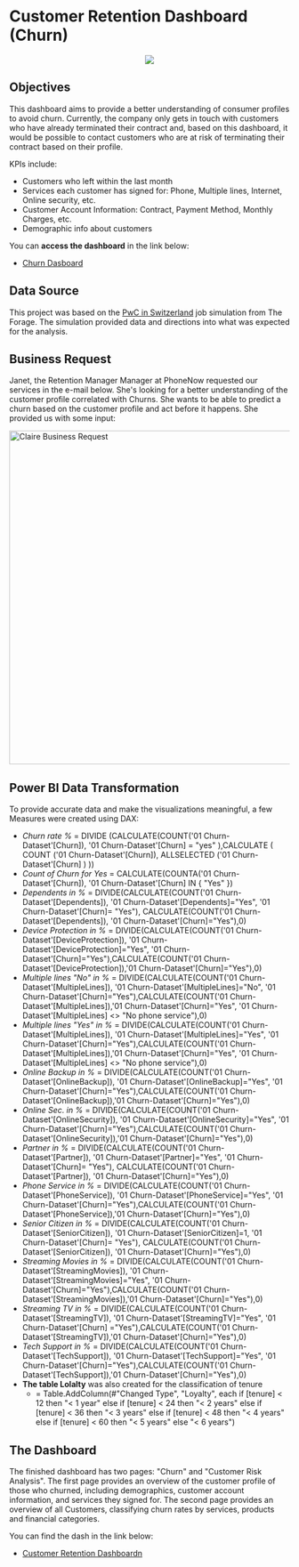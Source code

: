 # Customer Retention Dashboard (Churn)
<p align = "center">
  <img src="https://github.com/Icaro92/PBI_AW/assets/58118599/de3d6640-760c-47c3-83af-0732cbb43f23">

## Objectives
This dashboard aims to provide a better understanding of consumer profiles to avoid churn. Currently, the company only gets in touch with customers who have already terminated their contract and, based on this dashboard, it would be possible to contact customers who are at risk of terminating their contract based on their profile.

KPIs include:
  * Customers who left within the last month
  * Services each customer has signed for: Phone, Multiple lines, Internet, Online security, etc.
  * Customer Account Information: Contract, Payment Method, Monthly Charges, etc.
  * Demographic info about customers

You can **access the dashboard** in the link below:
* [Churn Dasboard](https://app.powerbi.com/view?r=eyJrIjoiZjI4MDE5MmMtNjdlMS00ZDUyLTlmMDItMDJjNGViMGYyNDNiIiwidCI6IjAyODQyZDljLWVhNTAtNGVkNy1iMWY1LWI2MDIwOGIwM2YzNyJ9)

## Data Source

This project was based on the [PwC in Switzerland](https://www.theforage.com/simulations/pwc-ch/power-bi-cqxg) job simulation from The Forage. The simulation provided data and directions into what was expected for the analysis.

## Business Request 
Janet, the Retention Manager Manager at PhoneNow requested our services in the e-mail below. She's looking for a better understanding of the customer profile correlated with Churns. She wants to be able to predict a churn based on the customer profile and act before it happens. She provided us with some input:

<p align = "left">
  <img src="(https://github.com/Icaro92/PBI_AW/assets/58118599/3ea7c1b6-9073-4516-bec7-392d310bec27" width="600" alt="Claire Business Request">

## Power BI Data Transformation

To provide accurate data and make the visualizations meaningful, a few Measures were created using DAX:

* _Churn rate %_ = DIVIDE (CALCULATE(COUNT('01 Churn-Dataset'[Churn]), '01 Churn-Dataset'[Churn] = "yes" ),CALCULATE ( COUNT ('01 Churn-Dataset'[Churn]), ALLSELECTED ('01 Churn-Dataset'[Churn] ) ))
*  _Count of Churn for Yes_ = CALCULATE(COUNTA('01 Churn-Dataset'[Churn]), '01 Churn-Dataset'[Churn] IN { "Yes" })
*  _Dependents in %_ = DIVIDE(CALCULATE(COUNT('01 Churn-Dataset'[Dependents]), '01 Churn-Dataset'[Dependents]="Yes", '01 Churn-Dataset'[Churn]= "Yes"), CALCULATE(COUNT('01 Churn-Dataset'[Dependents]), '01 Churn-Dataset'[Churn]="Yes"),0)
* _Device Protection in %_ = DIVIDE(CALCULATE(COUNT('01 Churn-Dataset'[DeviceProtection]), '01 Churn-Dataset'[DeviceProtection]="Yes", '01 Churn-Dataset'[Churn]="Yes"),CALCULATE(COUNT('01 Churn-Dataset'[DeviceProtection]),'01 Churn-Dataset'[Churn]="Yes"),0)
* _Multiple lines "No" in %_ = DIVIDE(CALCULATE(COUNT('01 Churn-Dataset'[MultipleLines]), '01 Churn-Dataset'[MultipleLines]="No", '01 Churn-Dataset'[Churn]="Yes"),CALCULATE(COUNT('01 Churn-Dataset'[MultipleLines]),'01 Churn-Dataset'[Churn]="Yes", '01 Churn-Dataset'[MultipleLines] <> "No phone service"),0)
*  _Multiple lines "Yes" in %_ = DIVIDE(CALCULATE(COUNT('01 Churn-Dataset'[MultipleLines]), '01 Churn-Dataset'[MultipleLines]="Yes", '01 Churn-Dataset'[Churn]="Yes"),CALCULATE(COUNT('01 Churn-Dataset'[MultipleLines]),'01 Churn-Dataset'[Churn]="Yes", '01 Churn-Dataset'[MultipleLines] <> "No phone service"),0)
*  _Online Backup in %_ = DIVIDE(CALCULATE(COUNT('01 Churn-Dataset'[OnlineBackup]), '01 Churn-Dataset'[OnlineBackup]="Yes", '01 Churn-Dataset'[Churn]="Yes"),CALCULATE(COUNT('01 Churn-Dataset'[OnlineBackup]),'01 Churn-Dataset'[Churn]="Yes"),0)
*  _Online Sec. in %_ = DIVIDE(CALCULATE(COUNT('01 Churn-Dataset'[OnlineSecurity]), '01 Churn-Dataset'[OnlineSecurity]="Yes", '01 Churn-Dataset'[Churn]="Yes"),CALCULATE(COUNT('01 Churn-Dataset'[OnlineSecurity]),'01 Churn-Dataset'[Churn]="Yes"),0)
*  _Partner in %_ = DIVIDE(CALCULATE(COUNT('01 Churn-Dataset'[Partner]), '01 Churn-Dataset'[Partner]="Yes", '01 Churn-Dataset'[Churn]= "Yes"), CALCULATE(COUNT('01 Churn-Dataset'[Partner]), '01 Churn-Dataset'[Churn]="Yes"),0)
*  _Phone Service in %_ = DIVIDE(CALCULATE(COUNT('01 Churn-Dataset'[PhoneService]), '01 Churn-Dataset'[PhoneService]="Yes", '01 Churn-Dataset'[Churn]="Yes"),CALCULATE(COUNT('01 Churn-Dataset'[PhoneService]),'01 Churn-Dataset'[Churn]="Yes"),0)
*  _Senior Citizen in %_ = DIVIDE(CALCULATE(COUNT('01 Churn-Dataset'[SeniorCitizen]), '01 Churn-Dataset'[SeniorCitizen]=1, '01 Churn-Dataset'[Churn]= "Yes"), CALCULATE(COUNT('01 Churn-Dataset'[SeniorCitizen]), '01 Churn-Dataset'[Churn]="Yes"),0)
* _Streaming Movies in %_ = DIVIDE(CALCULATE(COUNT('01 Churn-Dataset'[StreamingMovies]), '01 Churn-Dataset'[StreamingMovies]="Yes", '01 Churn-Dataset'[Churn]="Yes"),CALCULATE(COUNT('01 Churn-Dataset'[StreamingMovies]),'01 Churn-Dataset'[Churn]="Yes"),0)
* _Streaming TV in %_ = DIVIDE(CALCULATE(COUNT('01 Churn-Dataset'[StreamingTV]), '01 Churn-Dataset'[StreamingTV]="Yes", '01 Churn-Dataset'[Churn] ="Yes"),CALCULATE(COUNT('01 Churn-Dataset'[StreamingTV]),'01 Churn-Dataset'[Churn]="Yes"),0)
* _Tech Support in %_ = DIVIDE(CALCULATE(COUNT('01 Churn-Dataset'[TechSupport]), '01 Churn-Dataset'[TechSupport]="Yes", '01 Churn-Dataset'[Churn]="Yes"),CALCULATE(COUNT('01 Churn-Dataset'[TechSupport]),'01 Churn-Dataset'[Churn]="Yes"),0)
* **The table Lolalty** was also created for the classification of tenure
  * = Table.AddColumn(#"Changed Type", "Loyalty", each if [tenure] < 12 then "< 1 year" 
      else if [tenure] < 24 then "< 2 years" 
      else if [tenure] < 36 then "< 3 years" 
      else if [tenure] < 48 then "< 4 years" 
      else if [tenure] < 60 then "< 5 years" 
      else "< 6 years")  

## The Dashboard

The finished dashboard has two pages: "Churn"  and "Customer Risk Analysis". The first page provides an overview of the customer profile of those who churned, including demographics, customer account information, and services they signed for. The second page provides an overview of all Customers, classifying churn rates by services, products and financial categories. 

You can find the dash in the link below:
 * [Customer Retention Dashboardn](https://app.powerbi.com/view?r=eyJrIjoiZjI4MDE5MmMtNjdlMS00ZDUyLTlmMDItMDJjNGViMGYyNDNiIiwidCI6IjAyODQyZDljLWVhNTAtNGVkNy1iMWY1LWI2MDIwOGIwM2YzNyJ9)


  
